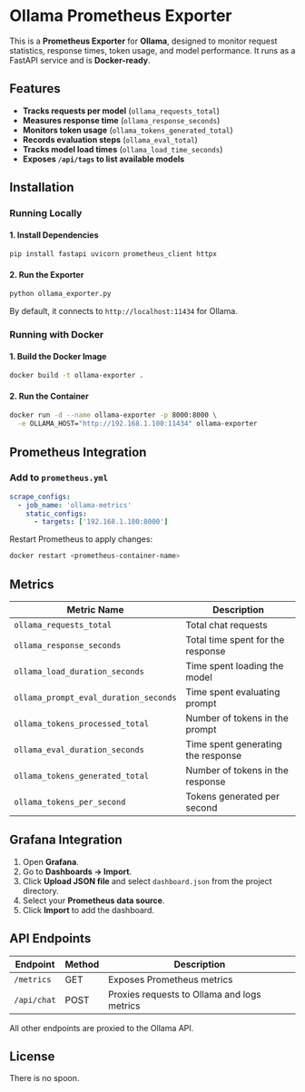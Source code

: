 # Ollama Prometheus Exporter

This is a **Prometheus Exporter** for **Ollama**, designed to monitor request statistics, response times, token usage, and model performance. It runs as a FastAPI service and is **Docker-ready**.

## Features
- **Tracks requests per model** (`ollama_requests_total`)
- **Measures response time** (`ollama_response_seconds`)
- **Monitors token usage** (`ollama_tokens_generated_total`)
- **Records evaluation steps** (`ollama_eval_total`)
- **Tracks model load times** (`ollama_load_time_seconds`)
- **Exposes `/api/tags` to list available models**

## Installation

### Running Locally

#### 1. Install Dependencies
```sh
pip install fastapi uvicorn prometheus_client httpx
```

#### 2. Run the Exporter
```sh
python ollama_exporter.py
```
By default, it connects to `http://localhost:11434` for Ollama.

### Running with Docker

#### 1. Build the Docker Image
```sh
docker build -t ollama-exporter .
```

#### 2. Run the Container
```sh
docker run -d --name ollama-exporter -p 8000:8000 \
  -e OLLAMA_HOST="http://192.168.1.100:11434" ollama-exporter
```

## Prometheus Integration

### Add to `prometheus.yml`
```yaml
scrape_configs:
  - job_name: 'ollama-metrics'
    static_configs:
      - targets: ['192.168.1.100:8000']
```
Restart Prometheus to apply changes:
```sh
docker restart <prometheus-container-name>
```

## Metrics
| Metric Name | Description |
|------------|-------------|
| `ollama_requests_total` | Total chat requests |
| `ollama_response_seconds` | Total time spent for the response |
| `ollama_load_duration_seconds` | Time spent loading the model |
| `ollama_prompt_eval_duration_seconds` | Time spent evaluating prompt |
| `ollama_tokens_processed_total` | Number of tokens in the prompt |
| `ollama_eval_duration_seconds` | Time spent generating the response |
| `ollama_tokens_generated_total` | Number of tokens in the response |
| `ollama_tokens_per_second` | Tokens generated per second |

## Grafana Integration
1. Open **Grafana**.
2. Go to **Dashboards → Import**.
3. Click **Upload JSON file** and select `dashboard.json` from the project directory.
4. Select your **Prometheus data source**.
5. Click **Import** to add the dashboard.

## API Endpoints
| Endpoint | Method | Description |
|----------|--------|-------------|
| `/metrics` | GET | Exposes Prometheus metrics |
| `/api/chat` | POST | Proxies requests to Ollama and logs metrics |

All other endpoints are proxied to the Ollama API.

## License
There is no spoon.
